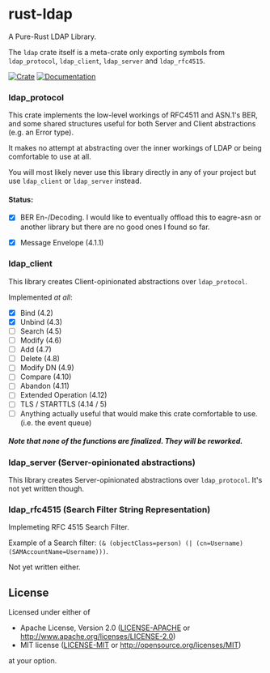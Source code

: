 rust-ldap
=========

A Pure-Rust LDAP Library.

The `ldap` crate itself is a meta-crate only exporting symbols from `ldap_protocol`, `ldap_client`,
`ldap_server` and `ldap_rfc4515`.

[![Crate](https://img.shields.io/crates/v/ldap.svg)](https://crates.io/crates/ldap)
[![Documentation](https://docs.rs/ldap/badge.svg)](https://docs.rs/ldap)

### ldap_protocol

This crate implements the low-level workings of RFC4511 and ASN.1's BER, and some shared structures
useful for both Server and Client abstractions (e.g. an Error type).

It makes no attempt at abstracting over the inner workings of LDAP or being comfortable to use at
all.

You will most likely never use this library directly in any of your project but use `ldap_client` or
`ldap_server` instead.

#### Status:

- [x] BER En-/Decoding. I would like to eventually offload this to eagre-asn or another library but
      there are no good ones I found so far.
- [x] Message Envelope (4.1.1)


### ldap_client

This library creates Client-opinionated abstractions over `ldap_protocol`.

Implemented *at all*:

- [x] Bind (4.2)
- [x] Unbind (4.3)
- [ ] Search (4.5)
- [ ] Modify (4.6)
- [ ] Add (4.7)
- [ ] Delete (4.8)
- [ ] Modify DN (4.9)
- [ ] Compare (4.10)
- [ ] Abandon (4.11)
- [ ] Extended Operation (4.12)
- [ ] TLS / STARTTLS (4.14 / 5)
- [ ] Anything actually useful that would make this crate comfortable to use. (i.e. the event queue)

##### Note that none of the functions are finalized. They will be reworked.


### ldap_server (Server-opinionated abstractions)

This library creates Server-opinionated abstractions over `ldap_protocol`.
It's not yet written though.


### ldap_rfc4515 (Search Filter String Representation)

Implemeting RFC 4515 Search Filter.

Example of a Search filter: `(& (objectClass=person) (| (cn=Username) (SAMAccountName=Username)))`.

Not yet written either.

## License

Licensed under either of

 * Apache License, Version 2.0 ([LICENSE-APACHE](LICENSE-APACHE) or http://www.apache.org/licenses/LICENSE-2.0)
 * MIT license ([LICENSE-MIT](LICENSE-MIT) or http://opensource.org/licenses/MIT)

at your option.
